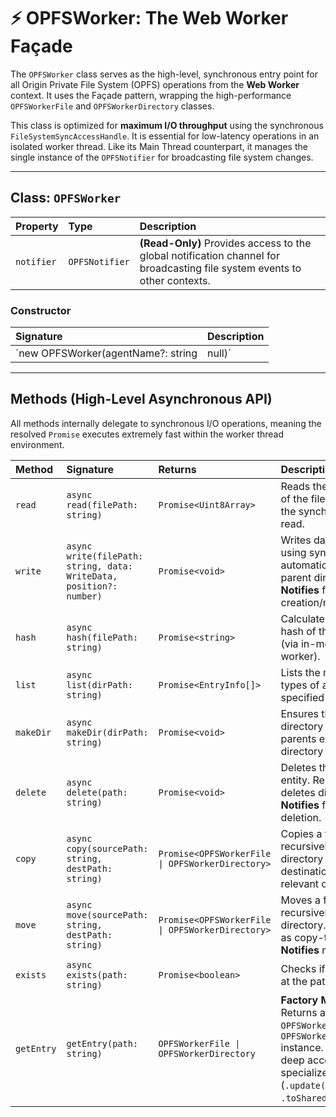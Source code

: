 # ⚡ OPFSWorker: The Web Worker Façade

The `OPFSWorker` class serves as the high-level, synchronous entry point for all Origin Private File System (OPFS) operations from the **Web Worker** context. It uses the Façade pattern, wrapping the high-performance `OPFSWorkerFile` and `OPFSWorkerDirectory` classes.

This class is optimized for **maximum I/O throughput** using the synchronous `FileSystemSyncAccessHandle`. It is essential for low-latency operations in an isolated worker thread. Like its Main Thread counterpart, it manages the single instance of the `OPFSNotifier` for broadcasting file system changes.

---

## Class: `OPFSWorker`

| Property | Type | Description |
| :--- | :--- | :--- |
| `notifier` | `OPFSNotifier` | **(Read-Only)** Provides access to the global notification channel for broadcasting file system events to other contexts. |

### Constructor

| Signature | Description |
| :--- | :--- |
| `new OPFSWorker(agentName?: string | null)` | **Synchronous.** Initializes the façade and creates the single, global `OPFSNotifier` instance. |

---

## Methods (High-Level Asynchronous API)

All methods internally delegate to synchronous I/O operations, meaning the resolved `Promise` executes extremely fast within the worker thread environment.

| Method | Signature | Returns | Description |
| :--- | :--- | :--- | :--- |
| `read` | `async read(filePath: string)` | `Promise<Uint8Array>` | Reads the entire content of the file. Resolves after the synchronous disk read. |
| `write` | `async write(filePath: string, data: WriteData, position?: number)` | `Promise<void>` | Writes data to the file using synchronous I/O, automatically creating parent directories. **Notifies** file creation/modification. |
| `hash` | `async hash(filePath: string)` | `Promise<string>` | Calculates the SHA-256 hash of the file content (via in-memory buffer in worker). |
| `list` | `async list(dirPath: string)` | `Promise<EntryInfo[]>` | Lists the names and types of all entries in the specified directory. |
| `makeDir` | `async makeDir(dirPath: string)` | `Promise<void>` | Ensures the specified directory path and all its parents exist. **Notifies** directory creation. |
| `delete` | `async delete(path: string)` | `Promise<void>` | Deletes the specified entity. Recursively deletes directories. **Notifies** file/directory deletion. |
| `copy` | `async copy(sourcePath: string, destPath: string)` | `Promise<OPFSWorkerFile \| OPFSWorkerDirectory>` | Copies a file or recursively copies a directory to the destination. **Notifies** relevant creation events. |
| `move` | `async move(sourcePath: string, destPath: string)` | `Promise<OPFSWorkerFile \| OPFSWorkerDirectory>` | Moves a file or recursively moves a directory. Implemented as copy-then-delete. **Notifies** move event. |
| `exists` | `async exists(path: string)` | `Promise<boolean>` | Checks if an entity exists at the path. |
| `getEntry` | `getEntry(path: string)` | `OPFSWorkerFile \| OPFSWorkerDirectory` | **Factory Method.** Returns a raw `OPFSWorkerFile` or `OPFSWorkerDirectory` instance. Use this for deep access to specialized features (`.update()`, `.toSharedArrayBuffer()`). |
